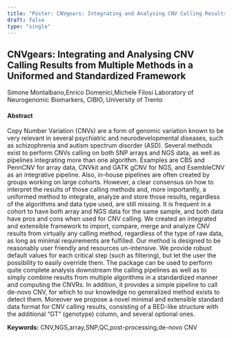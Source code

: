 ```yaml
---
title: "Poster: CNVgears: Integrating and Analysing CNV Calling Results from Multiple Methods in a Uniformed and Standardized Framework"
draft: false
type: "single"
---
```


## CNVgears: Integrating and Analysing CNV Calling Results from Multiple Methods in a Uniformed and Standardized Framework
Simone Montalbano,Enrico Domenici,Michele Filosi
Laboratory of Neurogenomic Biomarkers, CIBIO, University of Trento
#### Abstract

Copy Number Variation (CNVs) are a form of genomic variation known to be very relevant in several psychiatric and neurodevelopmental diseases, such as schizophrenia and autism spectrum disorder (ASD). Several methods exist to perform CNVs calling on both SNP arrays and NGS data, as well as pipelines integrating more than one algorithm. Examples are CBS and PennCNV for array data, CNVkit and GATK gCNV for NGS, and EsembleCNV as an integrative pipeline. Also, in-house pipelines are often created by groups working on large cohorts. However, a clear consensus on how to interpret the results of those calling methods and, more importantly, a uniformed method to integrate, analyze and store those results, regardless of the algorithms and data type used, are still missing. It is frequent in a cohort to have both array and NGS data for the same sample, and both data have pros and cons when used for CNV calling.
We created an integrated and extensible framework to import, compare, merge and analyze CNV results from virtually any calling method, regardless of the type of raw data, as long as minimal requirements are fulfilled. Our method is designed to be reasonably user friendly and resources un-intensive. We provide robust default values for each critical step (such as filtering), but let the user the possibility to easily override them. The package can be used to perform quite complete analysis downstream the calling pipelines as well as to simply combine results from multiple algorithms in a standardized manner and computing the CNVRs. In addition, it provides a simple pipeline to call de-novo CNV, for which to our knowledge no generalized method exists to detect them. Moreover we propose a novel minimal and extensible standard data format for CNV calling results, consisting of a BED-like structure with the additional “GT” (genotype) column, and several optional ones.


**Keywords:** CNV,NGS,array,SNP,QC,post-processing,de-novo CNV
